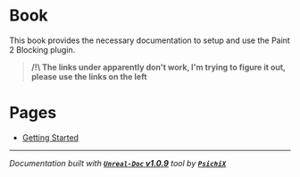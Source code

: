 # Book

This book provides the necessary documentation to setup and use the Paint 2 Blocking plugin.

> **/!\ The links under apparently don't work, I'm trying to figure it out, please use the links on the left <br />**


# Pages

- [Getting Started](/book/getting_started.md)

---
_Documentation built with [**`Unreal-Doc` v1.0.9**](https://github.com/PsichiX/unreal-doc) tool by [**`PsichiX`**](https://github.com/PsichiX)_